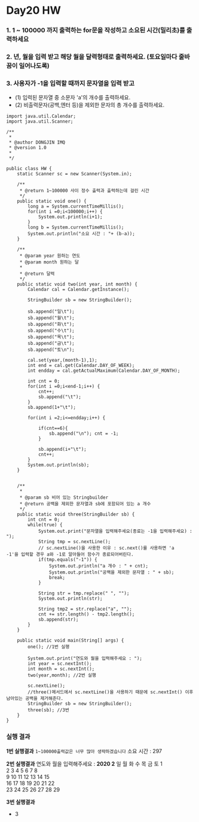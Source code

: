 # Day20 HW

### 1. 1 ~ 100000 까지 출력하는 for문을 작성하고 소요된 시간(밀리초)를 출력하세요
### 2. 년, 월을 입력 받고 해당 월을 달력형태로 출력하세요. (토요일마다 줄바꿈이 일어나도록) 
### 3. 사용자가 -1을 입력할 때까지 문자열을 입력 받고
- (1) 입력된 문자열 중 소문자 'a'의 개수를 출력하세요.
- (2) 비출력문자(공백,엔터 등)을 제외한 문자의 총 개수를 출력하세요.

```
import java.util.Calendar;
import java.util.Scanner;

/**
 * 
 * @author DONGJIN IMQ
 * @version 1.0
 * 
 */

public class HW {
	static Scanner sc = new Scanner(System.in);
	
	/**
	 * @return 1~100000 사이 정수 출력과 출력하는데 걸린 시간
	 */
	public static void one() {
		long a = System.currentTimeMillis();
		for(int i =0;i<100000;i++) {
			System.out.println(i+1);
		}
		long b = System.currentTimeMillis();
		System.out.println("소요 시간 : "+ (b-a));
	}
	
	/**
	 * @param year 원하는 연도
	 * @param month 원하는 달
	 * 
	 * @return 달력
	 */
	public static void two(int year, int month) {
		Calendar cal = Calendar.getInstance();
		
		StringBuilder sb = new StringBuilder();
		
		sb.append("일\t");
		sb.append("월\t");
		sb.append("화\t");
		sb.append("수\t");
		sb.append("목\t");
		sb.append("금\t");
		sb.append("토\n");
		
		cal.set(year,(month-1),1);
		int end = cal.get(Calendar.DAY_OF_WEEK);
		int endday = cal.getActualMaximum(Calendar.DAY_OF_MONTH);
		
		int cnt = 0;
		for(int i =0;i<end-1;i++) {
			cnt++;
			sb.append("\t");
		}
		sb.append(1+"\t");
		
		for(int i =2;i<=endday;i++) {
			
			if(cnt==6){
				sb.append("\n"); cnt = -1;
			}
			
			sb.append(i+"\t");
			cnt++;
		}
		System.out.println(sb);
	}


	/**
	 * 
	 * @param sb 비어 있는 Stringbuilder
	 * @return 공백을 제외한 문자열과 sb에 포함되어 있는 a 개수
	 */
	public static void three(StringBuilder sb) {
		int cnt = 0;
		while(true) {
			System.out.print("문자열을 입력해주세요(종료는 -1을 입력해주세요) : ");
			String tmp = sc.nextLine();
			// sc.nextLine()을 사용한 이유 : sc.next()를 사용하면 'a                -1'을 입력할 경우 a와 -1로 알아들어 함수가 종료되어버린다.
			if(tmp.equals("-1")) {
				System.out.println("a 개수 : " + cnt);
				System.out.println("공백을 제외한 문자열 : " + sb);
				break;
			}
			
			String str = tmp.replace(" ", "");
			System.out.println(str);
			
			String tmp2 = str.replace("a", "");
			cnt += str.length() - tmp2.length();
			sb.append(str);
		}
	}
	
	public static void main(String[] args) {
		one(); //1번 실행
		
		System.out.print("연도와 월을 입력해주세요 : ");
		int year = sc.nextInt();
		int month = sc.nextInt();
		two(year,month); //2번 실행
		
		sc.nextLine();
		//three()메서드에서 sc.nextLine()을 사용하기 때문에 sc.nextInt() 이후 남아있는 공백을 제거해준다.
		StringBuilder sb = new StringBuilder();
		three(sb); //3번 
	}
}
```
### 실행 결과
**1번 실행결과**
`1~100000출력값은 너무 많아 생략하겠습니다`
소요 시간 : 297

**2번 실행결과**
연도와 월을 입력해주세요 : **2020 2**
일	월	화	수	목	금	토
						1	
2	3	4	5	6	7	8	
9	10	11	12	13	14	15	
16	17	18	19	20	21	22	
23	24	25	26	27	28	29	

**3번 실행결과**
- 3





